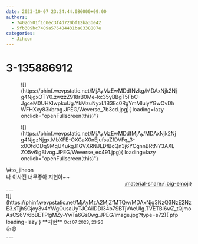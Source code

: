 ```yaml
---
date: 2023-10-07 23:24:44.086000+09:00
authors:
  - 7402d501f1c0ec3f4d720bf12ba3be42
  - 5fb309bc7489a576484431ba8338807e
categories:
  - Jiheon
---
```


# 3-135886912

<div class="post-container" markdown="1">
<div class="content-container md-sidebar__scrollwrap" markdown="1">


<figure markdown="1">
![](https://phinf.wevpstatic.net/MjAyMzEwMDdfNzkg/MDAxNjk2Njg4NjgxOTY0.zwzzZ918rB0Me-kc35yBBgT5FbC-JgceM0UHXIwpkuUg.YkMzuNyxL1B3Ec0RgYmMlulyYGwOvDhWFHXxy83kbrog.JPEG/Weverse_7b3cd.jpg){ loading=lazy onclick="openFullscreen(this)"}
</figure>

<figure markdown="1">
![](https://phinf.wevpstatic.net/MjAyMzEwMDdfMjAy/MDAxNjk2Njg4NjgzNjgx.MbXFE-OXGaX0nEjufsaZfDVFq_3-x0OfdODq9MqU4ukg.I1GVXRNJLDfBcQn3j6YCgnnBRtNY3AXLZO5v6igBIvog.JPEG/Weverse_ec491.jpg){ loading=lazy onclick="openFullscreen(this)"}
</figure>
\#to_jiheon <br>나 이사진 너무좋아 지헌아~~

</div>
</div>

<div style="text-align: right;" markdown="1">
<a href="https://weverse.io/fromis9/fanpost/3-135886912" style="text-align: right;">:material-share:{.big-emoji}</a>
</div>
---

<div class="comments-container md-sidebar__scrollwrap" markdown="1">
<div class="comment" markdown="1">
<div class='id-container' markdown="1">
![](https://phinf.wevpstatic.net/MjAyMzA2MjZfMTQw/MDAxNjg3NzQ3NzE2NzE3.sTjhSGjoy3v4YWgOusaUyTJCAiIDDI34b7SBTjVAeUIg.TVETBI6wZ_tQjmoAsCS6Vr6bBETPlgMZy-YwTa6Gs0wg.JPEG/image.jpg?type=s72){ pfp loading=lazy }
**<span class="artist">지헌</span>** <small>Oct 07 2023, 23:26</small><br>
</div>
<div class='comment-body' markdown="1">
👍😋
</div>
</div>
</div>
---
